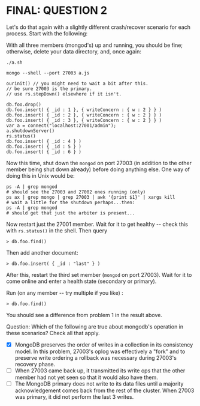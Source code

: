 # FINAL: QUESTION 2
Let's do that again with a slightly different crash/recover scenario for each process. Start with the following:

With all three members (mongod's) up and running, you should be fine; otherwise, delete your data directory, and, once again:
```
./a.sh
```
```
mongo --shell --port 27003 a.js
```
```
ourinit() // you might need to wait a bit after this.
// be sure 27003 is the primary.
// use rs.stepDown() elsewhere if it isn't.
```
```
db.foo.drop()
db.foo.insert( { _id : 1 }, { writeConcern : { w : 2 } } )
db.foo.insert( { _id : 2 }, { writeConcern : { w : 2 } } )
db.foo.insert( { _id : 3 }, { writeConcern : { w : 2 } } )
var a = connect("localhost:27001/admin");
a.shutdownServer()
rs.status()
db.foo.insert( { _id : 4 } )
db.foo.insert( { _id : 5 } )
db.foo.insert( { _id : 6 } )
```

Now this time, shut down the `mongod` on port 27003 (in addition to the other member being shut down already) before doing anything else.
One way of doing this in Unix would be:
```
ps -A | grep mongod
# should see the 27003 and 27002 ones running (only)
ps ax | grep mongo | grep 27003 | awk '{print $1}' | xargs kill
# wait a little for the shutdown perhaps...then:
ps -A | grep mongod
# should get that just the arbiter is present...
```

Now restart just the 27001 member. Wait for it to get healthy -- check this with `rs.status()` in the shell.
Then query
```
> db.foo.find()
```

Then add another document:
```
> db.foo.insert( { _id : "last" } )
```

After this, restart the third set member (`mongod` on port 27003).
Wait for it to come online and enter a health state (secondary or primary).

Run (on any member -- try multiple if you like) :
```
> db.foo.find()
```

You should see a difference from problem 1 in the result above.

Question: Which of the following are true about mongodb's operation in these scenarios?
Check all that apply.

- [x] MongoDB preserves the order of writes in a collection in its consistency model. In this problem, 27003's oplog was effectively a "fork" and to preserve write ordering a rollback was necessary during 27003's recovery phase.
- [ ] When 27003 came back up, it transmitted its write ops that the other member had not yet seen so that it would also have them.
- [ ] The MongoDB primary does not write to its data files until a majority acknowledgement comes back from the rest of the cluster. When 27003 was primary, it did not perform the last 3 writes.
